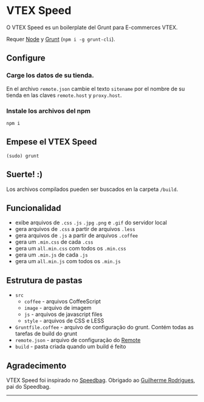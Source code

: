 # VTEX Speed

O VTEX Speed es un boilerplate del Grunt para E-commerces VTEX.

Requer [Node](http://nodejs.org/) y [Grunt](http://gruntjs.com/) (`npm i -g grunt-cli`).

## Configure

### Carge los datos de su tienda.

En el archivo `remote.json` cambie el texto `sitename` por el nombre de su tienda en las claves `remote.host` y `proxy.host`.

### Instale los archivos del npm
    npm i

## Empese el VTEX Speed

    (sudo) grunt

## Suerte! :)

Los archivos compilados pueden ser buscados en la carpeta `/build`.

## Funcionalidad

- exibe arquivos de `.css` `.js` `.jpg` `.png` e `.gif` do servidor local
- gera arquivos de `.css` a partir de arquivos `.less`
- gera arquivos de `.js` a partir de arquivos `.coffee`
- gera um `.min.css` de cada `.css`
- gera um `all.min.css` com todos os `.min.css`
- gera um `.min.js` de cada `.js`
- gera um `all.min.js` com todos os `.min.js`

## Estrutura de pastas

- `src`
    - `coffee` - arquivos CoffeeScript
    - `image` - arquivo de imagem
    - `js` - arquivos de javascript files
    - `style` - arquivos de CSS e LESS
- `Gruntfile.coffee` - arquivo de configuração do grunt. Contém todas as tarefas de build do grunt
- `remote.json` - arquivo de configuração do [Remote](https://github.com/gadr90/remote)
- `build` - pasta criada quando um build é feito

## Agradecimento

VTEX Speed foi inspirado no [Speedbag](https://github.com/vtex/speedbag). Obrigado ao [Guilherme Rodrigues](https://github.com/gadr90), pai do Speedbag.

------

